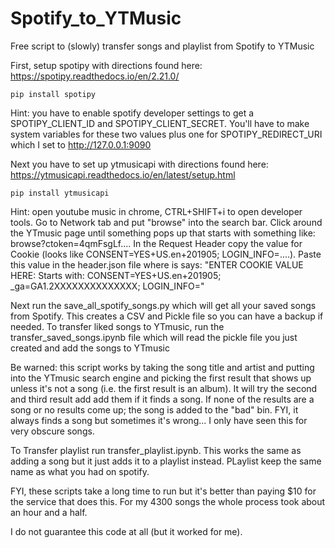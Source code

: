 # Spotify_to_YTMusic
 Free script to (slowly) transfer songs and playlist from Spotify to YTMusic


First, setup spotipy with directions found here:
https://spotipy.readthedocs.io/en/2.21.0/

```
pip install spotipy
```

Hint: you have to enable spotify developer settings to get a SPOTIPY_CLIENT_ID and SPOTIPY_CLIENT_SECRET. You'll have to make system variables for these two values plus one for SPOTIPY_REDIRECT_URI which I set to http://127.0.0.1:9090

Next you have to set up ytmusicapi with directions found here:
https://ytmusicapi.readthedocs.io/en/latest/setup.html

```
pip install ytmusicapi
```

Hint: open youtube music in chrome, CTRL+SHIFT+i to open developer tools. Go to Network tab and put "browse" into the search bar. Click around the YTmusic page until something pops up that starts with something like: browse?ctoken=4qmFsgLf.... In the Request Header copy the value for Cookie (looks like CONSENT=YES+US.en+201905; LOGIN_INFO=....). Paste this value in the header.json file where is says: "ENTER COOKIE VALUE HERE:   Starts with: CONSENT=YES+US.en+201905; _ga=GA1.2XXXXXXXXXXXXXX; LOGIN_INFO="

Next run the save_all_spotify_songs.py which will get all your saved songs from Spotify. This creates a CSV and Pickle file so you can have a backup if needed. 
To transfer liked songs to YTmusic, run the transfer_saved_songs.ipynb file which will read the pickle file you just created and add the songs to YTmusic

Be warned: this script works by taking the song title and artist and putting into the YTmusic search engine and picking the first result that shows up unless it's not a song (i.e. the first result is an album). It will try the second and third result add add them if it finds a song. If none of the results are a song or no results come up; the song is added to the "bad" bin. FYI, it always finds a song but sometimes it's wrong... I only have seen this for very obscure songs.


To Transfer playlist run transfer_playlist.ipynb. This works the same as adding a song but it just adds it to a playlist instead. PLaylist keep the same name as what you had on spotify.


FYI, these scripts take a long time to run but it's better than paying $10 for the service that does this. For my 4300 songs the whole process took about an hour and a half.

I do not guarantee this code at all (but it worked for me).
